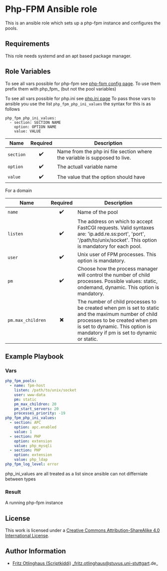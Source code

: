 # Php-FPM Ansible role

This is an ansible role which sets up a php-fpm instance and configures the pools.


## Requirements

This role needs systemd and an apt based package manager.


## Role Variables

To see all vars possible for php-fpm see 
[php-fpm config page](https://secure.php.net/manual/en/install.fpm.configuration.php). To use them prefix them with php_fpm_ (but not the pool variables)


To see all vars possible for php.ini see
[php.ini page](https://secure.php.net/manual/de/ini.list.php)
To pass those vars to ansible you use the list
`php_fpm_php_ini_values` the syntax for this is as follows
```
php_fpm_php_ini_values:
  - section: SECTION NAME
    option: OPTION NAME
    value: VALUE
```
| Name                      | Required                 | Description       | 
|---------------------------|:------------------------:|---------------|
| `section`          | :heavy_check_mark:       | Name from the php ini file section where the variable is supposed to live.        |
| `option`          | :heavy_check_mark:         | The actuall variable name |
| `value`          | :heavy_check_mark:         | The value that the option should have|

For a domain

| Name                      | Required                 | Description       | 
|---------------------------|:------------------------:|---------------|
| `name`          | :heavy_check_mark:       | Name of the pool         |
| `listen`          | :heavy_check_mark:         | The address on which to accept FastCGI requests. Valid syntaxes are: 'ip.add.re.ss:port', 'port', '/path/to/unix/socket'. This option is mandatory for each pool.  |
| `user`          | :heavy_check_mark:         | Unix user of FPM processes. This option is mandatory.|
| `pm`          | :heavy_check_mark:           | Choose how the process manager will control the number of child processes. Possible values: static, ondemand, dynamic. This option is mandatory. |
| `pm.max_children`          | :heavy_multiplication_x:         | The number of child processes to be created when pm is set to static and the maximum number of child processes to be created when pm is set to dynamic. This option is mandatory if pm is set to dynamic or static. |




## Example Playbook

### Vars

```yml
php_fpm_pools:
  - name: fpm-host
    listen: /path/to/unix/socket
    user: www-data
    pm: static
    pm_max_children: 20
    pm_start_servers: 20
    processes_priority: -19
php_fpm_php_ini_values:
  - section: APC
    option: apc.enabled
    value: 1
  - section: PHP
    option: extension
    value: php_mysqli
  - section: PHP
    option: extension
    value: php_ldap
php_fpm_log_level: error
```

php_ini_values are all treated as a list since ansible can not differniate between types
### Result

A running php-fpm instance


## License

This work is licensed under a [Creative Commons Attribution-ShareAlike 4.0 International License](http://creativecommons.org/licenses/by-sa/4.0/).


## Author Information

 * [Fritz Otlinghaus (Scriptkiddi)](https://github.com/Scriptkiddi) _fritz.otlinghaus@stuvus.uni-stuttgart.de_
